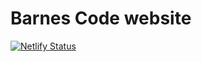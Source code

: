 
# Barnes Code website

[![Netlify Status](https://api.netlify.com/api/v1/badges/f98dd505-a613-4dbc-a620-6a8b159acf81/deploy-status)](https://app.netlify.com/sites/barnescode/deploys)
